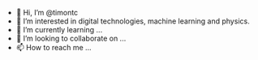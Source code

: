 - 👋 Hi, I’m @timontc
- 👀 I’m interested in digital technologies, machine learning and physics.
- 🌱 I’m currently learning ...
- 💞️ I’m looking to collaborate on ...
- 📫 How to reach me ...

<!---
timontc/timontc is a ✨ special ✨ repository because its `README.md` (this file) appears on your GitHub profile.
You can click the Preview link to take a look at your changes.
--->
